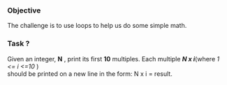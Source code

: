 ### Objective 

 The challenge is to use loops to help us do some simple math.

### Task ?

Given an integer, **N** , print its first **10** multiples. Each multiple ***N x i***(where *1 <= i <=10* ) <br>should be printed on a new line in the form: N x i = result.

